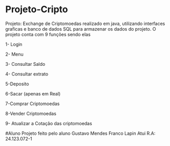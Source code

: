 # Projeto-Cripto
Projeto: Exchange de Criptomoedas realizado em java, utilizando interfaces graficas e banco de dados SQL para armazenar os dados do projeto. O projeto conta com 9 funções sendo elas

1- Login

2- Menu

3- Consultar Saldo

4- Consultar extrato

5-Deposito

6-Sacar (apenas em Real)

7-Comprar Criptomoedas

8-Vender Criptomoedas

9- Atualizar a Cotação das criptomoedas

#Aluno
Projeto feito pelo aluno Gustavo Mendes Franco Lapin Atui 
R.A: 24.123.072-1

